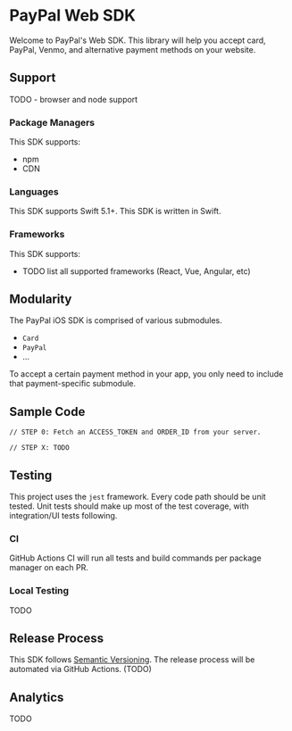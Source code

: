 # PayPal Web SDK

Welcome to PayPal's Web SDK. This library will help you accept card, PayPal, Venmo, and alternative payment methods on your website.

## Support

TODO - browser and node support

### Package Managers

This SDK supports:

* npm
* CDN

### Languages

This SDK supports Swift 5.1+. This SDK is written in Swift.

### Frameworks
This SDK supports:

* TODO list all supported frameworks (React, Vue, Angular, etc)


## Modularity

The PayPal iOS SDK is comprised of various submodules.
* `Card`
* `PayPal`
* ...

To accept a certain payment method in your app, you only need to include that payment-specific submodule.

## Sample Code

```
// STEP 0: Fetch an ACCESS_TOKEN and ORDER_ID from your server.

// STEP X: TODO
```


## Testing

This project uses the `jest` framework. Every code path should be unit tested. Unit tests should make up most of the test coverage, with integration/UI tests following.

### CI

GitHub Actions CI will run all tests and build commands per package manager on each PR.

### Local Testing

TODO

## Release Process

This SDK follows [Semantic Versioning](https://semver.org/). The release process will be automated via GitHub Actions. (TODO)

## Analytics

TODO
